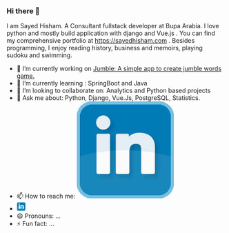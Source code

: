 ### Hi there 👋

I am Sayed Hisham. A Consultant fullstack developer at Bupa Arabia. I love python and mostly build application with django and Vue.js . You can find my comprehensive portfolio at https://sayedhisham.com . Besides programming, I enjoy reading history, business and memoirs, playing sudoku and swimming.


- 🔭 I’m currently working on [Jumble: A simple app to create jumble words game.](https://github.com/hisham2k9/jumble)
- 🌱 I’m currently learning : SpringBoot and Java
- 👯 I’m looking to collaborate on: Analytics and Python based projects
- 💬 Ask me about: Python, Django, Vue.Js, PostgreSQL, Statistics.
- 📫 How to reach me: ![download.jfif](https://github.com/hisham2k9/hisham2k9/raw/main/download.jfif)
- <img src="download.jfif" alt="drawing" width="20px" height=20px/>
- 😄 Pronouns: ...
- ⚡ Fun fact: ...
